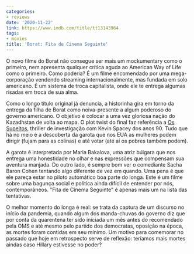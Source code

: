 ```yaml
---
categories:
- reviews
date: '2020-11-22'
link: https://www.imdb.com/title/tt13143964
tags:
- movies
title: 'Borat: Fita de Cinema Seguinte'
---
```


O novo filme do Borat não consegue ser mais um mockumentary como o primeiro, nem apresenta qualquer crítica aguda ao American Way of Life como o primeiro. Como poderia? É um filme encomendado por uma mega-corporação vendendo streaming internacionalmente, mas fundada em solo americano. É um sistema de troca capitalista, onde ele te entrega algumas risadas em troca de sua alma.

Como o longo título original já denuncia, a historinha gira em torno da entrega da filha de Borat como noiva-presente a algum poderoso do governo americano. O objetivo é colocar a uma vez gloriosa nação do Kazadhstan de volta ao mapa. O plot twist do final faz referência a [Os Supeitos], thriller de investigação com Kevin Spacey dos anos 90. Tudo que há no meio é a descoberta da garota que nos EUA as mulheres podem dirigir (fujam para as colinas) e até votar (até aí os pobres também podem).

A garota é interpretada por Maria Bakalova, uma atriz búlgara que nos entrega uma honestidade no olhar e nas expressões que compensam sua aventura manjada. Do outro lado, é sempre bom ver o comediante Sacha Baron Cohen tentando algo diferente de vez em quando. Uma pena é que ele pareça estar no piloto automático boa parte do longa. Este é um filme sobre uma bagunça social e política ainda difícil de entender por nós, contemporâneos. "Fita de Cinema Seguinte" é apenas mais um na lista das tentativas.

O melhor momento do longa é real: se trata da captura de um discurso no início da pandemia, quando algum dos manda-chuvas do governo diz que por conta da quarentena ter sido iniciada um mês antes do recomendado pela OMS e até mesmo pelo partido dos democratas, oposição na época, as mortes foram contidas em seu mínimo. Um motivo para comemorar no passado que hoje em retrospecto serve de reflexão: teríamos mais mortes aindas caso Hillary estivesse no poder?

[Os Supeitos]: /os-suspeitos
